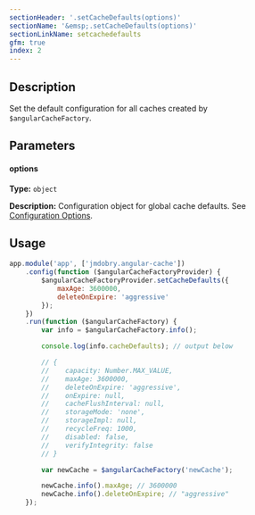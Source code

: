 ```yaml
---
sectionHeader: '.setCacheDefaults(options)'
sectionName: '&emsp;.setCacheDefaults(options)'
sectionLinkName: setcachedefaults
gfm: true
index: 2
---
```

## Description
Set the default configuration for all caches created by `$angularCacheFactory`.

## Parameters

#### options
__Type:__ `object`

__Description:__ Configuration object for global cache defaults. See [Configuration Options](configuration.html).

## Usage

```javascript
app.module('app', ['jmdobry.angular-cache'])
    .config(function ($angularCacheFactoryProvider) {
        $angularCacheFactoryProvider.setCacheDefaults({
            maxAge: 3600000,
            deleteOnExpire: 'aggressive'
        });
    })
    .run(function ($angularCacheFactory) {
        var info = $angularCacheFactory.info();

        console.log(info.cacheDefaults); // output below

        // {
        //    capacity: Number.MAX_VALUE,
        //    maxAge: 3600000,
        //    deleteOnExpire: 'aggressive',
        //    onExpire: null,
        //    cacheFlushInterval: null,
        //    storageMode: 'none',
        //    storageImpl: null,
        //    recycleFreq: 1000,
        //    disabled: false,
        //    verifyIntegrity: false
        // }

        var newCache = $angularCacheFactory('newCache');

        newCache.info().maxAge; // 3600000
        newCache.info().deleteOnExpire; // "aggressive"
    });
```
